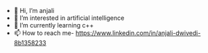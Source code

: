 - 👋 Hi, I’m anjali
- 👀 I’m interested in artificial intelligence
- 🌱 I’m currently learning c++
- 📫 How to reach me- https://www.linkedin.com/in/anjali-dwivedi-8b1358233

